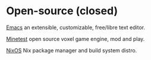 # Open-source (closed)

[Emacs](https://www.gnu.org/software/emacs/) an extensible, customizable, free/libre text editor.

[Minetest](https://www.minetest.net/) open source voxel game engine, mod and play.

[NixOS](https://nixos.org/) Nix package manager and build system distro.
